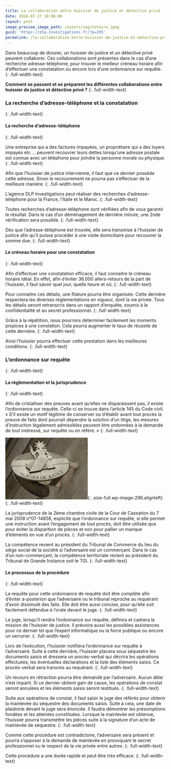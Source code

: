 ```yaml
---
title: La collaboration entre huissier de justice et détective privé
date: 2018-07-17 10:00:00
layout: post
image_preview_image_path: /assets/img/notaire.jpeg
guid: 'https://dlp-investigations.fr/?p=295'
permalink: /la-collaboration-entre-huissier-de-justice-et-detective-prive/
---
```


Dans beaucoup de dossier, un huissier de justice et un détective privé peuvent collaborer. Ces collaborations sont présentes dans le cas d’une recherche adresse-téléphone, pour trouver le meilleur créneau horaire afin d’effectuer une constatation ou encore lors d’une ordonnance sur requête.
{: .full-width-text}

**Comment se passent et se préparent les différentes collaborations entre huissier de justice et détective privé ?**
{: .full-width-text}

### La recherche d’adresse-téléphone et la constatation
{: .full-width-text}

#### La recherche d’adresse-téléphone
{: .full-width-text}

Une entreprise qui a des factures impayées, un propriétaire qui a des loyers impayés etc … peuvent recouvrer leurs dettes lorsqu’une adresse postale est connue avec un téléphone pour joindre la personne morale ou physique.
{: .full-width-text}

Afin que l’huissier de justice intervienne, il faut que ce dernier possède cette adresse. Sinon le recouvrement ne pourra pas s’effectuer de la meilleure manière.
{: .full-width-text}

L’agence DLP Investigations peut réaliser des recherches d’adresse-téléphone pour la France, l’Italie et le Maroc.
{: .full-width-text}

Toutes recherches d’adresse-téléphone sont vérifiées afin de vous garantir le résultat. Dans le cas d’un déménagement de dernière minute, une 2nde vérification sera possible.
{: .full-width-text}

Dès que l’adresse-téléphone est trouvée, elle sera transmise à l’huissier de justice afin qu’il puisse procéder à une visite domiciliaire pour recouvrer la somme due.
{: .full-width-text}

#### Le créneau horaire pour une constatation
{: .full-width-text}

Afin d’effectuer une constatation efficace, il faut connaitre le créneau horaire idéal. En effet, afin d’éviter 36.000 allers-retours de la part de l’huissier, il faut savoir quel jour, quelle heure et où.
{: .full-width-text}

Pour connaitre ces détails, une filature pourra être organisée. Cette dernière respectera les diverses règlementations en vigueur, dont la vie privée. Tous les détails seront retranscris dans un rapport d’enquête, soumis à la confidentialité et au secret professionnel.
{: .full-width-text}

Grâce à la répétition, nous pourrons déterminer facilement les moments propices à une constation. Cela pourra augmenter le taux de réussite de cette dernière.
{: .full-width-text}

Ainsi l’huissier pourra effectuer cette prestation dans les meilleures conditions.
{: .full-width-text}

### L’ordonnance sur requête
{: .full-width-text}

#### La règlementation et la jurisprudence
{: .full-width-text}

Afin de cristalliser des preuves avant qu’elles ne disparaissent pas, il existe l’ordonnance sur requête. Celle-ci se trouve dans l’article 145 du Code civil.<br>« S’il existe un motif légitime de conserver ou d’établir avant tout procès la preuve de faits dont pourrait dépendre la solution d’un litige, les mesures d’instruction légalement admissibles peuvent être ordonnées à la demande de tout intéressé, sur requête ou en référé. »
{: .full-width-text}

![](/uploads/images-1.jpeg){: .size-full.wp-image-296.alignleft}
{: .full-width-text}

La jurisprudence de la 2ème chambre civile de la Cour de Cassation du 7 mai 2008 n°07-14858, explicite que l’ordonnance sur requête, si elle permet une instruction avant l’engagement de tout procès, doit être utilisée que pour éviter la disparition de pièces et non pour pallier un manque d’éléments en vue d’un procès.
{: .full-width-text}

La compétence revient au président du Tribunal de Commerce du lieu du siège social de la société si l’adversaire est un commerçant. Dans le cas d’un non-commerçant, la compétence territoriale revient au président du Tribunal de Grande Instance soit le TGI.
{: .full-width-text}

#### Le processus de la procédure
{: .full-width-text}

La requête pour cette ordonnance de requête doit être complète afin d’éviter a-posteriori que l’adversaire ou le tribunal reproche au requérant d’avoir dissimulé des faits. Elle doit être aussi concise, pour qu’elle soit facilement défendue à l’orale devant le juge.
{: .full-width-text}

Le juge, lorsqu’il rendra l’ordonnance sur requête, définira et cadrera la mission de l’huissier de justice. Il prévoira aussi les possibles assistances pour ce dernier tel que l’expert informatique ou la force publique ou encore un serrurier.
{: .full-width-text}

Lors de l’exécution, l’huissier notifiera l’ordonnance sur requête à l’adversaire. Suite à cette dernière, l’huissier placera sous séquestre les documents saisis et dressera un procès-verbal qui décrira les opérations effectuées, les éventuelles déclarations et la liste des éléments saisis. Ce procès-verbal sera transmis au requérant.
{: .full-width-text}

Un recours en rétraction pourra être demandé par l’adversaire. Aucun délai n’est imparti. Si ce dernier obtient gain de cause, les opérations de constat seront annulées et les éléments saisis seront restitués.
{: .full-width-text}

Suite aux opérations de constat, il faut saisir le juge des référés pour obtenir la mainlevée du séquestre des documents saisis. Suite à cela, une date de plaidoirie devant le juge sera énoncée. Il faudra démontrer les présomptions fondées et les atteintes constituées. Lorsque la mainlevée est obtenue, l’huissier pourra transmettre les pièces suite à la signature d’un acte de mainlevée de séquestre.
{: .full-width-text}

Comme cette procédure est contradictoire, l’adversaire sera présent et pourra s’opposer à la demande de mainlevée en provoquant le secret professionnel ou le respect de la vie privée entre autres.
{: .full-width-text}

Cette procédure a une durée rapide et peut être très efficace.
{: .full-width-text}